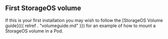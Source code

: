 ## First StorageOS volume

If this is your first installation you may wish to follow the [StorageOS
Volume guide]({{ relref . "volumeguide.md" }}) for an example of how
to mount a StorageOS volume in a Pod.
